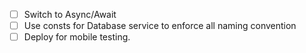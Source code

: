
* [ ] Switch to Async/Await
* [ ] Use consts for Database service to enforce all naming convention
* [ ] Deploy for mobile testing.